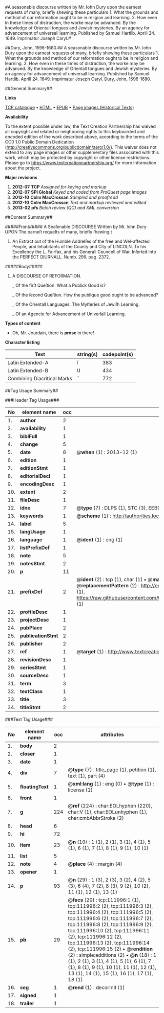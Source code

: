 #A seasonable discourse written by Mr. Iohn Dury upon the earnest requests of many, briefly shewing these particulars 1. What the grounds and method of our reformation ought to be in religion and learning. 2. How even in these times of distraction, the worke may be advanced. By the knowledge of Orientall tongues and Jewish mysteries. By an agency for advancement of universall learning. Published by Samuel Hartlib. Aprill 24. 1649. Imprimatur Joseph Caryl.#

##Dury, John, 1596-1680.##
A seasonable discourse written by Mr. Iohn Dury upon the earnest requests of many, briefly shewing these particulars 1. What the grounds and method of our reformation ought to be in religion and learning. 2. How even in these times of distraction, the worke may be advanced. By the knowledge of Orientall tongues and Jewish mysteries. By an agency for advancement of universall learning. Published by Samuel Hartlib. Aprill 24. 1649. Imprimatur Joseph Caryl.
Dury, John, 1596-1680.

##General Summary##

**Links**

[TCP catalogue](http://www.ota.ox.ac.uk/tcp/)  • 
[HTML](http://tei.it.ox.ac.uk/tcp/Texts-HTML/free/A81/A81930.html)  • 
[EPUB](http://tei.it.ox.ac.uk/tcp/Texts-EPUB/free/A81/A81930.epub) • 
[Page images (Historical Texts)](https://historicaltexts.jisc.ac.uk/eebo-99859894e)

**Availability**

To the extent possible under law, the Text Creation Partnership has waived all copyright and related or neighboring rights to this keyboarded and encoded edition of the work described above, according to the terms of the CC0 1.0 Public Domain Dedication (http://creativecommons.org/publicdomain/zero/1.0/). This waiver does not extend to any page images or other supplementary files associated with this work, which may be protected by copyright or other license restrictions. Please go to https://www.textcreationpartnership.org/ for more information about the project.

**Major revisions**

1. __2012-07__ __TCP__ *Assigned for keying and markup*
1. __2012-07__ __SPi Global__ *Keyed and coded from ProQuest page images*
1. __2012-10__ __Colm MacCrossan__ *Sampled and proofread*
1. __2012-10__ __Colm MacCrossan__ *Text and markup reviewed and edited*
1. __2013-02__ __pfs__ *Batch review (QC) and XML conversion*

##Content Summary##

#####Front#####
A Seaſonable DISCOURSE Written by Mr. Iohn Dury UPON The earneſt requeſts of many, briefly ſhewing t
1. An Extract out of the Humble Addreſſes of the free and Wel-affected People, and Inhabitants of the County and City of LINCOLN. To his Excellency the L. Fairfax, and his Generall Councell of War. Inſerted into the PERFECT DIURNALL. Numb. 296. pag. 2372.

#####Body#####

1. A DISCOURSE OF REFORMATION.

    _ Of the firſt Queſtion. What a Publick Good is?

    _ Of the ſecond Queſtion. How the publique good ought to be advanced?

    _ Of the Orientall Languages. The Myſteries of Jewiſh Learning.

    _ Of an Agencie for Advancement of Univerſall Learning.

**Types of content**

  * Oh, Mr. Jourdain, there is **prose** in there!

**Character listing**


|Text|string(s)|codepoint(s)|
|---|---|---|
|Latin Extended-A|ſ|383|
|Latin Extended-B|Ʋ|434|
|Combining             Diacritical Marks|̄|772|

##Tag Usage Summary##

###Header Tag Usage###

|No|element name|occ|attributes|
|---|---|---|---|
|1.|__author__|2||
|2.|__availability__|1||
|3.|__biblFull__|1||
|4.|__change__|5||
|5.|__date__|8| @__when__ (1) : 2013-12 (1)|
|6.|__edition__|1||
|7.|__editionStmt__|1||
|8.|__editorialDecl__|1||
|9.|__encodingDesc__|1||
|10.|__extent__|2||
|11.|__fileDesc__|1||
|12.|__idno__|7| @__type__ (7) : DLPS (1), STC (3), EEBO-CITATION (1), PROQUEST (1), VID (1)|
|13.|__keywords__|1| @__scheme__ (1) : http://authorities.loc.gov/ (1)|
|14.|__label__|5||
|15.|__langUsage__|1||
|16.|__language__|1| @__ident__ (1) : eng (1)|
|17.|__listPrefixDef__|1||
|18.|__note__|5||
|19.|__notesStmt__|2||
|20.|__p__|11||
|21.|__prefixDef__|2| @__ident__ (2) : tcp (1), char (1)  •  @__matchPattern__ (2) : ([0-9\-]+):([0-9IVX]+) (1), (.+) (1)  •  @__replacementPattern__ (2) : http://eebo.chadwyck.com/downloadtiff?vid=$1&page=$2 (1), https://raw.githubusercontent.com/textcreationpartnership/Texts/master/tcpchars.xml#$1 (1)|
|22.|__profileDesc__|1||
|23.|__projectDesc__|1||
|24.|__pubPlace__|2||
|25.|__publicationStmt__|2||
|26.|__publisher__|2||
|27.|__ref__|1| @__target__ (1) : http://www.textcreationpartnership.org/docs/. (1)|
|28.|__revisionDesc__|1||
|29.|__seriesStmt__|1||
|30.|__sourceDesc__|1||
|31.|__term__|3||
|32.|__textClass__|1||
|33.|__title__|3||
|34.|__titleStmt__|2||


###Text Tag Usage###

|No|element name|occ|attributes|
|---|---|---|---|
|1.|__body__|2||
|2.|__closer__|1||
|3.|__date__|1||
|4.|__div__|7| @__type__ (7) : title_page (1), petition (1), text (1), part (4)|
|5.|__floatingText__|1| @__xml:lang__ (1) : eng (0)  •  @__type__ (1) : license (1)|
|6.|__front__|1||
|7.|__g__|224| @__ref__ (224) : char:EOLhyphen (220), char:V (1), char:EOLunhyphen (1), char:cmbAbbrStroke (2)|
|8.|__head__|6||
|9.|__hi__|72||
|10.|__item__|23| @__n__ (10) : 1 (1), 2 (1), 3 (1), 4 (1), 5 (1), 6 (1), 7 (1), 8 (1), 9 (1), 10 (1)|
|11.|__list__|5||
|12.|__note__|4| @__place__ (4) : margin (4)|
|13.|__opener__|1||
|14.|__p__|93| @__n__ (29) : 1 (3), 2 (3), 3 (2), 4 (2), 5 (3), 6 (4), 7 (2), 8 (3), 9 (2), 10 (2), 11 (1), 12 (1), 13 (1)|
|15.|__pb__|29| @__facs__ (29) : tcp:111996:1 (1), tcp:111996:2 (2), tcp:111996:3 (2), tcp:111996:4 (2), tcp:111996:5 (2), tcp:111996:6 (2), tcp:111996:7 (2), tcp:111996:8 (2), tcp:111996:9 (2), tcp:111996:10 (2), tcp:111996:11 (2), tcp:111996:12 (2), tcp:111996:13 (2), tcp:111996:14 (2), tcp:111996:15 (2)  •  @__rendition__ (2) : simple:additions (2)  •  @__n__ (18) : 1 (1), 2 (1), 3 (1), 4 (1), 5 (1), 6 (1), 7 (1), 8 (1), 9 (1), 10 (1), 11 (1), 12 (1), 13 (1), 14 (1), 15 (1), 16 (1), 17 (1), 18 (1)|
|16.|__seg__|1| @__rend__ (1) : decorInit (1)|
|17.|__signed__|1||
|18.|__trailer__|1||
